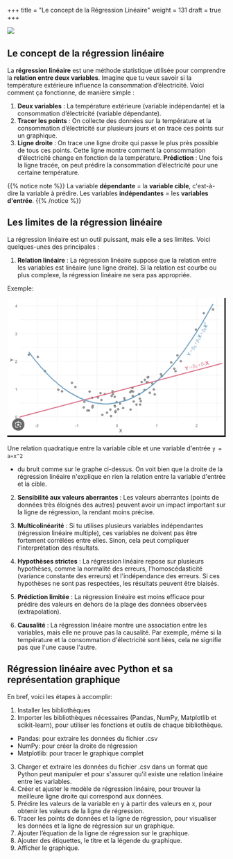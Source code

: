 +++
title = "Le concept de la Régression Linéaire"
weight = 131
draft = true
+++

![](../regLineaire.png?width=25vw)


## Le concept de la régression linéaire

La **régression linéaire** est une méthode statistique utilisée pour comprendre la **relation entre deux variables**. 
Imagine que tu veux savoir si la température extérieure influence la consommation d’électricité. Voici comment ça fonctionne, de manière simple :

1. **Deux variables** : La température extérieure (variable indépendante) et la consommation d’électricité (variable dépendante).
2. **Tracer les points** : On collecte des données sur la température et la consommation d’électricité sur plusieurs jours et on trace ces points sur un graphique.
3. **Ligne droite** : On trace une ligne droite qui passe le plus près possible de tous ces points. Cette ligne montre comment la consommation d’électricité change en fonction de la température.
**Prédiction** : Une fois la ligne tracée, on peut prédire la consommation d’électricité pour une certaine température.

{{% notice note %}}
La variable **dépendante** = la **variable cible**, c'est-à-dire la variable à prédire.
Les variables **indépendantes** = les **variables d'entrée**. 
{{% /notice %}}

## Les limites de la régression linéaire

La régression linéaire est un outil puissant, mais elle a ses limites. Voici quelques-unes des principales :

1. **Relation linéaire** : La régression linéaire suppose que la relation entre les variables est linéaire (une ligne droite). Si la relation est courbe ou plus complexe, la régression linéaire ne sera pas appropriée.

Exemple:

![courbe quadratique](courbe.png)

Une relation quadratique entre la variable cible et une variable d'entrée `y = a∗x^2`
 + du bruit comme sur le graphe ci-dessus. On voit bien que la droite de la régression linéaire n'explique en rien la relation entre la variable d'entrée et la cible.

2. **Sensibilité aux valeurs aberrantes** : Les valeurs aberrantes (points de données très éloignés des autres) peuvent avoir un impact important sur la ligne de régression, la rendant moins précise.

3. **Multicolinéarité** : Si tu utilises plusieurs variables indépendantes (régression linéaire multiple), ces variables ne doivent pas être fortement corrélées entre elles. Sinon, cela peut compliquer l'interprétation des résultats.

4. **Hypothèses strictes** : La régression linéaire repose sur plusieurs hypothèses, comme la normalité des erreurs, l'homoscédasticité (variance constante des erreurs) et l'indépendance des erreurs. Si ces hypothèses ne sont pas respectées, les résultats peuvent être biaisés.

5. **Prédiction limitée** : La régression linéaire est moins efficace pour prédire des valeurs en dehors de la plage des données observées (extrapolation).

6. **Causalité** : La régression linéaire montre une association entre les variables, mais elle ne prouve pas la causalité. Par exemple, même si la température et la consommation d'électricité sont liées, cela ne signifie pas que l'une cause l'autre.


## Régression linéaire avec Python et sa représentation graphique

En bref, voici les étapes à accomplir:

1. Installer les bibliothèques
2. Importer les bibliothèques nécessaires (Pandas, NumPy, Matplotlib et scikit-learn), pour utiliser les fonctions et outils de chaque bibliothèque.
 - Pandas: pour extraire les données du fichier .csv
 - NumPy: pour créer la droite de régression 
 - Matplotlib: pour tracer le graphique complet
3. Charger et extraire les données du fichier .csv dans un format que Python peut manipuler et pour s'assurer qu'il existe une relation linéaire entre les variables. 
4. Créer et ajuster le modèle de régression linéaire, pour trouver la meilleure ligne droite qui correspond aux données.
5. Prédire les valeurs de la variable en y à partir des valeurs en x, pour obtenir les valeurs de la ligne de régression.
6. Tracer les points de données et la ligne de régression, pour visualiser les données et la ligne de régression sur un graphique.
7. Ajouter l’équation de la ligne de régression sur le graphique.
8. Ajouter des étiquettes, le titre et la légende du graphique.
9. Afficher le graphique.
